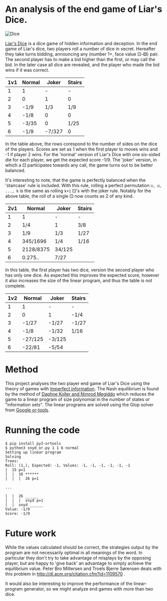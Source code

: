 # An analysis of the end game of Liar's Dice.

![Dice](https://upload.wikimedia.org/wikipedia/commons/5/5c/Perudo.jpg)

[Liar's Dice](https://en.wikipedia.org/wiki/Liar%27s_dice) is a dice game of hidden information and deception.
In the end game of Liar's dice, two players roll a number of dice in secret.
Hereafter they take turns bidding, announcing any (number 1+, face value ⚀-⚅) pair.
The second player has to make a bid higher than the first, or may call the bid.
In the later case all dice are revealed, and the player who made the bid wins if it was correct.

| 1v1	| Normal 	| Joker  	| Stairs 	|
|----	|--------	|--------	|--------	|
| 1 	| 1      	| -      	| -      	|
| 2 	| 0      	| 1      	| 0      	|
| 3 	| -1/9   	| 1/3    	| 1/9    	|
| 4 	| -1/8   	| 0      	| 0      	|
| 5 	| -3/35  	| 0      	| 1/25   	|
| 6 	| -1/9   	| -7/327 	| 0     	|

In the table above, the rows corespond to the number of sides on the dice of the players.
Scores are set as 1 when the first player to moves wins and -1 if player 2 wins.
For the 'normal' version of Liar's Dice with one six-sided die for each player, we get the expected score -1/9.
The 'joker' version, in which a ⚀ participates towards any call, the game turns out to be better balanced.

It's interesting to note, that the game is perfectly balanced when the 'staircase' rule is included.
With this rule, rolling a perfect permutation `⚀, ⚁, ..., k` is the same as rolling `k+1` ⚀'s with the joker rule.
Notably for the above table, the roll of a single ⚀ now counts as 2 of any kind.

| 2v1	| Normal 	| Joker  	| Stairs 	|
|----	|--------	|--------	|--------	|
| 1 	| 1      	| -       	| -       	|
| 2 	| 1/4     | 1      	|  3/8     	|
| 3 	| 1/9   	| 1/3    	| 1/27     	|
| 4 	| 345/1696   	|  1/4     	| 1/16      	|
| 5 	| 2128/8375  	| 34/125      	|    	|
| 6 	| 0.275..   	| 7/27 	|        	|

In this table, the first player has two dice, version the second player who has only one dice.
As expected this improves the expected score, however it also increases the size of the linear program, and thus the table is not complete.

| 1v2	| Normal 	| Joker  	| Stairs 	|
|----	|--------	|--------	|--------	|
| 1 	| 1      	| -       	| -       	|
| 2 	| 0     | 1      	| -1/4      	|
| 3 	| -1/27   	| -1/27    	| -1/27     	|
| 4 	| -1/8   	| -1/32      	| 1/16      	|
| 5 	| -27/125  	| -3/125      	|    	|
| 6 	| -22/81   	| -5/54 	|        	|

# Method

This project analyses the two player end game of Liar's Dice
using the theory of games with [Imperfect information](https://en.wikipedia.org/wiki/Perfect_information).
The Nash equilibrium is found by the method of [Daphne Koller and Nimrod Megiddo](http://www.sciencedirect.com/science/article/pii/089982569290035Q)
which reduces the game to a linear program of size polynomial in the number of states or "information sets".
The linear programs are solved using the Glop solver from [Google or-tools](https://developers.google.com/optimization/).

# Running the code

```
$ pip install py3-ortools
$ python3 snyd_or.py 1 1 6 normal
Setting up linear program
Solving
Trees:
Roll: (1,), Expected: -1, Values: -1, -1, -1, -1, -1, -1
|  15 p=1
|  |  16 ******
|  |  |  26 p=1

...

|  |  26 ______
|  |  |  snyd p=1
|  |  snyd ______
Value: -1/9
Score: -1/9
```

# Future work
While the values calculated should be correct, the strategies output by the program are not necessarily optimal in all meanings of the word.
In particular they don't try to take advantage of misplays by the opposing player, but are happy to 'give back' an advantage to simply achieve the equilibrium value.
Peter Bro Miltersen and Troels Bjerre Sørensen deals with this problem in http://dl.acm.org/citation.cfm?id=1109570 .

It would also be interesting to improve the performance of the linear-program generator, so we might analyze end games with more than two dice.
